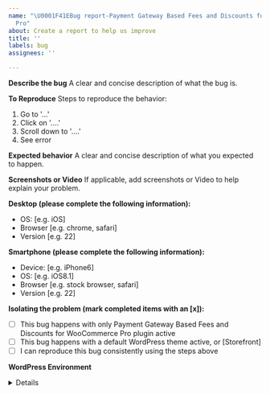 ```yaml
---
name: "\U0001F41EBug report-Payment Gateway Based Fees and Discounts for WooCommerce
  Pro"
about: Create a report to help us improve
title: ''
labels: bug
assignees: ''

---
```


**Describe the bug**
A clear and concise description of what the bug is.

**To Reproduce**
Steps to reproduce the behavior:
1. Go to '...'
2. Click on '....'
3. Scroll down to '....'
4. See error

**Expected behavior**
A clear and concise description of what you expected to happen.

**Screenshots or Video**
If applicable, add screenshots or Video to help explain your problem.

**Desktop (please complete the following information):**
 - OS: [e.g. iOS]
 - Browser [e.g. chrome, safari]
 - Version [e.g. 22]

**Smartphone (please complete the following information):**
 - Device: [e.g. iPhone6]
 - OS: [e.g. iOS8.1]
 - Browser [e.g. stock browser, safari]
 - Version [e.g. 22]

**Isolating the problem (mark completed items with an [x]):**
- [ ] This bug happens with only Payment Gateway Based Fees and Discounts for WooCommerce Pro plugin active
- [ ] This bug happens with a default WordPress theme active, or [Storefront]
- [ ] I can reproduce this bug consistently using the steps above

**WordPress Environment**
<details>
```
**Additional context**
Add any other context about the problem here.
